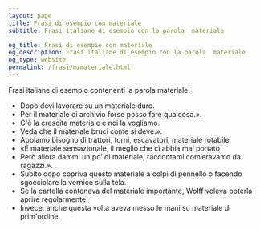 ```yaml
---
layout: page
title: Frasi di esempio con materiale 
subtitle: Frasi italiane di esempio con la parola  materiale

og_title: Frasi di esempio con materiale 
og_description: Frasi italiane di esempio con la parola  materiale
og_type: website
permalink: /frasi/m/materiale.html
---
```


Frasi italiane di esempio contenenti la parola materiale:


- Dopo devi lavorare su un materiale duro.
- Per il materiale di archivio forse posso fare qualcosa.».
- C'è la crescita materiale e noi la vogliamo.
- Veda che il materiale bruci come si deve.».
- Abbiamo bisogno di trattori, torni, escavatori, materiale rotabile.
- «È materiale sensazionale, il meglio che ci abbia mai portato.
- Però allora dammi un po’ di materiale, raccontami com’eravamo da ragazzi.».
- Subito dopo copriva questo materiale a colpi di pennello o facendo sgocciolare la vernice sulla tela.
- Se la cartella conteneva del materiale importante, Wolff voleva poterla aprire regolarmente.
- Invece, anche questa volta aveva messo le mani su materiale di prim'ordine.
